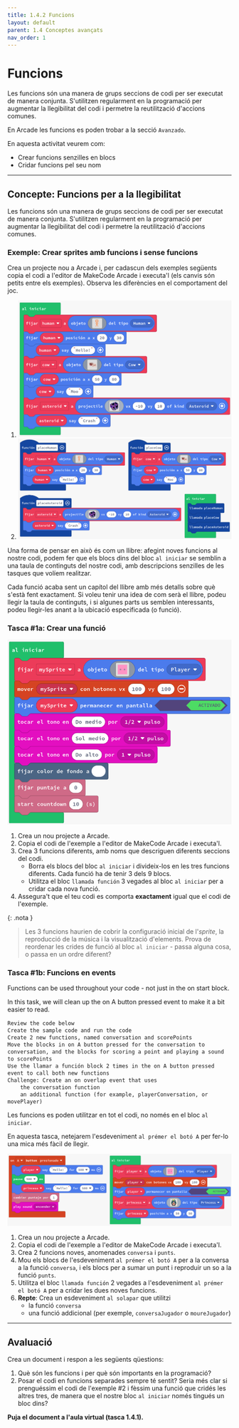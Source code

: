 ```yaml
---
title: 1.4.2 Funcions
layout: default 
parent: 1.4 Conceptes avançats
nav_order: 1
---
```


# Funcions

Les funcions són una manera de grups seccions de codi per ser executat de manera conjunta. S'utilitzen regularment en la programació per augmentar la llegibilitat del codi i permetre la reutilització d'accions comunes.

En Arcade les funcions es poden trobar a la secció `Avanzado`.

En aquesta activitat veurem com:

- Crear funcions senzilles en blocs
- Cridar funcions pel seu nom

---

## Concepte: Funcions per a la llegibilitat

Les funcions són una manera de grups seccions de codi per ser executat de manera conjunta. S'utilitzen regularment en la programació per augmentar la llegibilitat del codi i permetre la reutilització d'accions comunes.

### Exemple: Crear sprites amb funcions i sense funcions

Crea un projecte nou a Arcade i, per cadascun dels exemples següents copia el codi a l'editor de MakeCode Arcade i executa'l (els canvis són petits entre els exemples). Observa les diferències en el comportament del joc.

1. ![Creació de sprites sense funcions](../../images/sense_funcions.png)
2. ![Creació de sprites amb funcions](../../images/amb_funcions.png)

Una forma de pensar en això és com un llibre: afegint noves funcions al nostre codi, podem fer que els blocs dins del bloc `al iniciar` se semblin a una taula de continguts del nostre codi, amb descripcions senzilles de les tasques que volíem realitzar.

Cada funció acaba sent un capítol del llibre amb més detalls sobre què s'està fent exactament. Si voleu tenir una idea de com serà el llibre, podeu llegir la taula de continguts, i si algunes parts us semblen interessants, podeu llegir-les anant a la ubicació especificada (o funció).

### Tasca #1a: Crear una funció

![Crear una funció](../../images/crear_funcio.png)

1. Crea un nou projecte a Arcade.
2. Copia el codi de l'exemple a l'editor de MakeCode Arcade i executa'l.
3. Crea 3 funcions diferents, amb noms que descriguen diferents seccions del codi.
    - Borra els blocs del bloc `al iniciar` i divideix-los en les tres funcions diferents. Cada funció ha de tenir 3 dels 9 blocs.
    - Utilitza el bloc `llamada función` 3 vegades al bloc `al iniciar` per a cridar cada nova funció.
4. Assegura't que el teu codi es comporta **exactament** igual que el codi de l'exemple.

{: .nota }
> Les 3 funcions haurien de cobrir la configuració inicial de l'_sprite_, la reproducció de la música i la visualització d'elements.
> Prova de reordenar les crides de funció al bloc `al iniciar` - passa alguna cosa, o passa en un ordre diferent?

### Tasca #1b: Funcions en events


Functions can be used throughout your code - not just in the on start block.

In this task, we will clean up the on A button pressed event to make it a bit easier to read.

    Review the code below
    Create the sample code and run the code
    Create 2 new functions, named conversation and scorePoints
    Move the blocks in on A button pressed for the conversation to conversation, and the blocks for scoring a point and playing a sound to scorePoints
    Use the llamar a función block 2 times in the on A button pressed event to call both new functions
    Challenge: Create an on overlap event that uses
        the conversation function
        an additional function (for example, playerConversation, or movePlayer)

Les funcions es poden utilitzar en tot el codi, no només en el bloc `al iniciar`.

En aquesta tasca, netejarem l'esdeveniment `al prémer el botó A` per fer-lo una mica més fàcil de llegir.

![Funcions en events](../../images/funcions_events.png)

1. Crea un nou projecte a Arcade.
2. Copia el codi de l'exemple a l'editor de MakeCode Arcade i executa'l.
3. Crea 2 funcions noves, anomenades `conversa` i `punts`.
4. Mou els blocs de l'esdeveniment `al prémer el botó A` per a la conversa a la funció `conversa`, i els blocs per a sumar un punt i reproduir un so a la funció `punts`.
5. Utilitza el bloc `llamada función` 2 vegades a l'esdeveniment `al prémer el botó A` per a cridar les dues noves funcions.
6. **Repte**: Crea un esdeveniment `al solapar` que utilitzi
    - la funció `conversa`
    - una funció addicional (per exemple, `conversaJugador` o `moureJugador`)

---

## Avaluació

Crea un document i respon a les següents qüestions:

1. Què són les funcions i per què són importants en la programació?
2. Posar el codi en funcions separades sempre té sentit? Seria més clar si prenguéssim el codi de l'exemple #2 i fèssim una funció que cridés les altres tres, de manera que el nostre bloc `al iniciar` només tingués un bloc dins?

**Puja el document a l'aula virtual (tasca 1.4.1).**